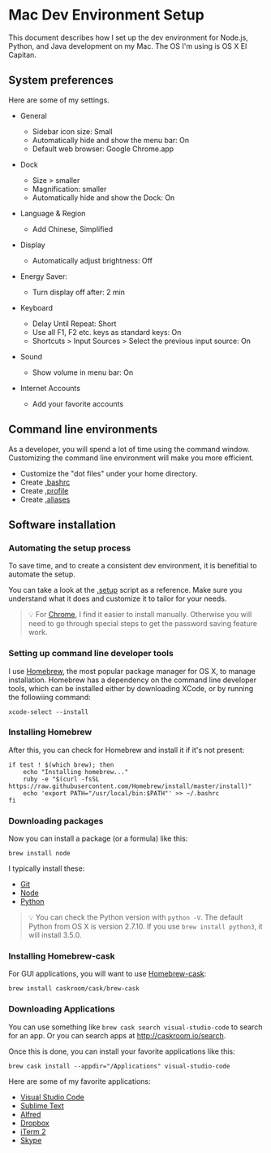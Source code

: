 # Mac Dev Environment Setup
This document describes how I set up the dev environment for Node.js, Python, and Java development on my Mac. The OS I'm using is OS X El Capitan.

## System preferences
Here are some of my settings.

* General
  * Sidebar icon size: Small
  * Automatically hide and show the menu bar: On
  * Default web browser: Google Chrome.app

* Dock
  * Size > smaller
  * Magnification: smaller
  * Automatically hide and show the Dock: On

* Language & Region
  * Add Chinese, Simplified

* Display
  * Automatically adjust brightness: Off

* Energy Saver:
  * Turn display off after: 2 min

* Keyboard
  * Delay Until Repeat: Short
  * Use all F1, F2 etc. keys as standard keys: On
  * Shortcuts > Input Sources > Select the previous input source: On

* Sound
  * Show volume in menu bar: On

* Internet Accounts
  * Add your favorite accounts 

## Command line environments
As a developer, you will spend a lot of time using the command window. Customizing the command line environment will make you more efficient. 

* Customize the "dot files" under your home directory.
 * Create [.bashrc](https://github.com/jasonyueyang/mac-dev-setup/blob/master/.bashrc) 
 * Create [.profile](https://github.com/jasonyueyang/mac-dev-setup/blob/master/.profile)
 * Create [.aliases](https://github.com/jasonyueyang/mac-dev-setup/blob/master/.aliases)

## Software installation

### Automating the setup process
To save time, and to create a consistent dev environment, it is benefitial to automate the setup. 

You can take a look at the [.setup](https://github.com/jasonyueyang/mac-dev-setup/blob/master/.setup) script as a reference. Make sure you understand what it does and customize it to tailor for your needs.

> :bulb: For [Chrome](https://www.google.com/chrome/browser/desktop/index.html), I find it easier to install manually. Otherwise you will need to go through special steps to get the password saving feature work.

### Setting up command line developer tools

I use [Homebrew](http://brew.sh/), the most popular package manager for OS X, to manage installation. Homebrew has a dependency on the command line developer tools, which can be installed either by downloading XCode, or by running the followiing command:
```
xcode-select --install
```

### Installing Homebrew
After this, you can check for Homebrew and install it if it's not present:
```
if test ! $(which brew); then 
	echo "Installing homebrew..." 
	ruby -e "$(curl -fsSL https://raw.githubusercontent.com/Homebrew/install/master/install)" 
	echo 'export PATH="/usr/local/bin:$PATH"' >> ~/.bashrc
fi 
```

### Downloading packages
Now you can install a package (or a formula) like this:
```
brew install node
```

I typically install these:
* [Git](https://git-scm.com)
* [Node](https://nodejs.org/)
* [Python](https://www.python.org/)

> :bulb: You can check the Python version with `python -V`. The default Python from OS X is version 2.7.10. If you use `brew install python3`, it will install 3.5.0.

### Installing Homebrew-cask
For GUI applications, you will want to use [Homebrew-cask](http://caskroom.io):
```
brew install caskroom/cask/brew-cask
```

### Downloading Applications
You can use something like `brew cask search visual-studio-code` to search for an app. Or you can search apps at http://caskroom.io/search.

Once this is done, you can install your favorite applications like this:
```
brew cask install --appdir="/Applications" visual-studio-code
```

Here are some of my favorite applications:
  * [Visual Studio Code](https://code.visualstudio.com)
  * [Sublime Text](http://www.sublimetext.com)
  * [Alfred](https://www.alfredapp.com)
  * [Dropbox](https://www.dropbox.com)
  * [iTerm 2](https://www.iterm2.com)
  * [Skype](http://www.skype.com)
